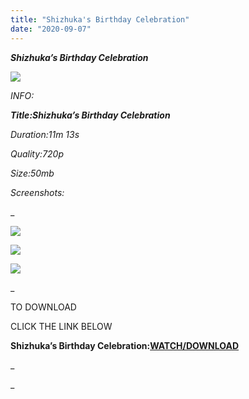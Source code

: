 ```yaml
---
title: "Shizhuka's Birthday Celebration"
date: "2020-09-07"
---
```


 **_Shizhuka’s Birthday Celebration_**

**_![](https://1.bp.blogspot.com/-ZfPEKSlrEq4/X1Y_hpChNnI/AAAAAAAAAVM/GFtt4t-HrxQBXdLugPuHLwkpKPG0n_xNgCLcBGAsYHQ/w781-h439/vlcsnap-2020-09-07-11h25m19s303.png)_**

_INFO:_

_**Title:**_**_Shizhuka’s Birthday Celebration_**

_Duration:11m 13s_

_Quality:720p_

_Size:50mb_

_Screenshots:_

_

![](https://1.bp.blogspot.com/-yugSyAjU-fc/X1ZBzk7QU8I/AAAAAAAAAVc/-HvpgAwp8mASoms-MuBXVvaszfASJIK4QCLcBGAsYHQ/w500-h281/vlcsnap-2020-09-07-11h26m15s645.png)

![](https://1.bp.blogspot.com/-gBuDNtN67Y4/X1ZBztefxaI/AAAAAAAAAVY/AC_WoPB2E7kf0VBdC9hDfU7U5cZQpN35wCLcBGAsYHQ/w500-h281/vlcsnap-2020-09-07-11h26m32s043.png)

![](https://1.bp.blogspot.com/-supGlfF9bfI/X1ZBzshjd6I/AAAAAAAAAVg/vFTIxK6cVvMSKjL0zPRUMem86ZCuIS2NACLcBGAsYHQ/w500-h281/vlcsnap-2020-09-07-11h27m13s198.png)

_

TO DOWNLOAD

CLICK THE LINK BELOW

  

**Shizhuka’s Birthday Celebration:[WATCH/DOWNLOAD](https://dai.ly/x7vze0t)**

  

  


_



_
